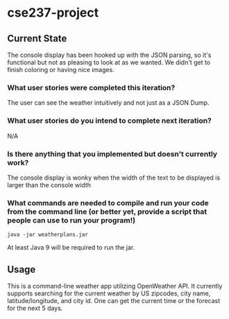 # cse237-project

## Current State
The console display has been hooked up with the JSON parsing, so it's functional but not as pleasing to look at as we wanted. We didn't get to finish coloring or having nice images.

### What user stories were completed this iteration?
The user can see the weather intuitively and not just as a JSON Dump.

### What user stories do you intend to complete next iteration?
N/A

### Is there anything that you implemented but doesn't currently work?
The console display is wonky when the width of the text to be displayed is larger than the console width

### What commands are needed to compile and run your code from the command line (or better yet, provide a script that people can use to run your program!)
```
java -jar weatherplans.jar
```
At least Java 9 will be required to run the jar.


## Usage
This is a command-line weather app utilizing OpenWeather API. It currently supports
searching for the current weather by US zipcodes, city name, latitude/longitude, and city id.
One can get the current time or the forecast for the next 5 days.

